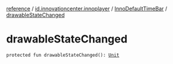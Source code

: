 [reference](../../index.md) / [id.innovationcenter.innoplayer](../index.md) / [InnoDefaultTimeBar](index.md) / [drawableStateChanged](./drawable-state-changed.md)

# drawableStateChanged

`protected fun drawableStateChanged(): `[`Unit`](https://kotlinlang.org/api/latest/jvm/stdlib/kotlin/-unit/index.html)